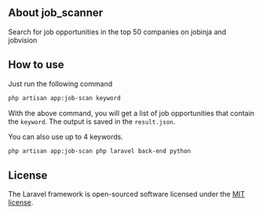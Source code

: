 
## About job_scanner

Search for job opportunities in the top 50 companies on jobinja and jobvision


## How to use
Just run the following command
```bash
php artisan app:job-scan keyword
```
With the above command, you will get a list of job opportunities that contain the `keyword`.
The output is saved in the `result.json`.

You can also use up to 4 keywords.
```bash
php artisan app:job-scan php laravel back-end python
```
## License

The Laravel framework is open-sourced software licensed under the [MIT license](https://opensource.org/licenses/MIT).

